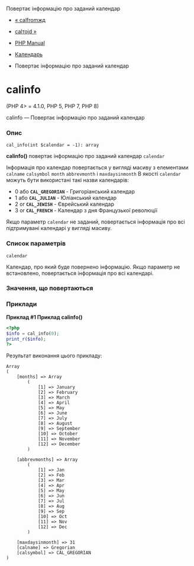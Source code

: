 Повертає інформацію про заданий календар

-   [« calfromжд](function.cal-from-jd.html)
    
-   [calтоjd »](function.cal-to-jd.html)
    
-   [PHP Manual](index.md)
    
-   [Календарь](ref.calendar.md)
    
-   Повертає інформацію про заданий календар
    

# calinfo

(PHP 4> = 4.1.0, PHP 5, PHP 7, PHP 8)

calinfo — Повертає інформацію про заданий календар

### Опис

```methodsynopsis
cal_info(int $calendar = -1): array
```

**calinfo()** повертає інформацію про заданий календар `calendar`

Інформація про календар повертається у вигляді масиву з елементами `calname` `calsymbol` `month` `abbrevmonth` і `maxdaysinmonth` В якості `calendar` можуть бути використані такі назви календарів:

-   0 або **`CAL_GREGORIAN`** - Григоріанський календар
-   1 або **`CAL_JULIAN`** - Юліанський календар
-   2 or **`CAL_JEWISH`** - Єврейський календар
-   3 or **`CAL_FRENCH`** - Календар з дня Французької революції

Якщо параметр `calendar` не заданий, повертається інформація про всі підтримувані календарі у вигляді масиву.

### Список параметрів

`calendar`

Календар, про який буде повернено інформацію. Якщо параметр не встановлено, повертається інформація про всі календарі.

### Значення, що повертаються

### Приклади

**Приклад #1 Приклад **calinfo()****

```php
<?php
$info = cal_info(0);
print_r($info);
?>
```

Результат виконання цього прикладу:

```
Array
(
    [months] => Array
        (
            [1] => January
            [2] => February
            [3] => March
            [4] => April
            [5] => May
            [6] => June
            [7] => July
            [8] => August
            [9] => September
            [10] => October
            [11] => November
            [12] => December
        )

    [abbrevmonths] => Array
        (
            [1] => Jan
            [2] => Feb
            [3] => Mar
            [4] => Apr
            [5] => May
            [6] => Jun
            [7] => Jul
            [8] => Aug
            [9] => Sep
            [10] => Oct
            [11] => Nov
            [12] => Dec
        )

    [maxdaysinmonth] => 31
    [calname] => Gregorian
    [calsymbol] => CAL_GREGORIAN
)
```
